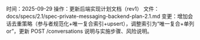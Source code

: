 时间：2025-09-29
操作：更新后端实现计划文档（rev1）
文件：docs/specs/2.1/spec-private-messaging-backend-plan-2.1.md
变更：增加会话去重策略（参与者规范化+唯一复合索引+upsert），调整索引为“唯一复合+单列or”，更新 POST /conversations 说明与实施步骤、风险说明。